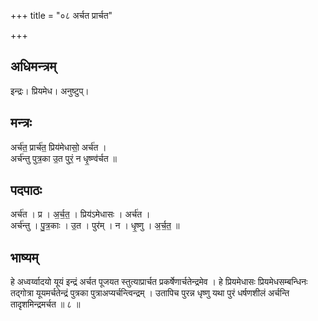 +++
title = "०८ अर्चत प्रार्चत"

+++
## अधिमन्त्रम्
इन्द्रः। प्रियमेध। अनुष्टुप्।

## मन्त्रः
अर्च॑त॒ प्रार्च॑त॒ प्रिय॑मेधासो॒ अर्च॑त ।  
अर्च॑न्तु पुत्र॒का उ॒त पुरं॒ न धृ॒ष्ण्व॑र्चत ॥

## पदपाठः
अर्च॑त । प्र । अ॒र्च॒त॒ । प्रिय॑ऽमेधासः । अर्च॑त ।  
अर्च॑न्तु । पु॒त्र॒काः । उ॒त । पुर॑म् । न । धृ॒ष्णु । अ॒र्च॒त॒ ॥

## भाष्यम्
हे अध्वर्य्वादयो यूयं इन्द्रं अर्चत पूजयत स्तुत्याप्रार्चत प्रकर्षेणार्चतेन्द्रमेव । हे प्रियमेधासः प्रियमेधसम्बन्धिनः तद्गोत्रा यूयमर्चतेन्द्रं पुत्रका पुत्राअप्यर्चन्त्विन्द्रम् । उतापिच पुरन्न धृष्णु यथा पुरं धर्षणशीलं अर्चन्ति तादृशमिन्द्रमर्चत ॥ ८ ॥